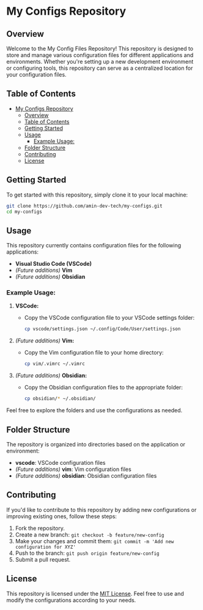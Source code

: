# My Configs Repository

## Overview

Welcome to the My Config Files Repository! This repository is designed to store and manage various configuration files for different applications and environments. Whether you're setting up a new development environment or configuring tools, this repository can serve as a centralized location for your configuration files.

## Table of Contents

- [My Configs Repository](#my-configs-repository)
  - [Overview](#overview)
  - [Table of Contents](#table-of-contents)
  - [Getting Started](#getting-started)
  - [Usage](#usage)
    - [Example Usage:](#example-usage)
  - [Folder Structure](#folder-structure)
  - [Contributing](#contributing)
  - [License](#license)

## Getting Started

To get started with this repository, simply clone it to your local machine:

```bash
git clone https://github.com/amin-dev-tech/my-configs.git
cd my-configs
```

## Usage

This repository currently contains configuration files for the following applications:

- **Visual Studio Code (VSCode)**
- _(Future additions)_ **Vim**
- _(Future additions)_ **Obsidian**

### Example Usage:

1. **VSCode:**

   - Copy the VSCode configuration file to your VSCode settings folder:
     ```bash
     cp vscode/settings.json ~/.config/Code/User/settings.json
     ```

2. _(Future additions)_ **Vim:**

   - Copy the Vim configuration file to your home directory:
     ```bash
     cp vim/.vimrc ~/.vimrc
     ```

3. _(Future additions)_ **Obsidian:**
   - Copy the Obsidian configuration files to the appropriate folder:
     ```bash
     cp obsidian/* ~/.obsidian/
     ```

Feel free to explore the folders and use the configurations as needed.

## Folder Structure

The repository is organized into directories based on the application or environment:

- **vscode**: VSCode configuration files
- _(Future additions)_ **vim**: Vim configuration files
- _(Future additions)_ **obsidian**: Obsidian configuration files

## Contributing

If you'd like to contribute to this repository by adding new configurations or improving existing ones, follow these steps:

1. Fork the repository.
2. Create a new branch: `git checkout -b feature/new-config`
3. Make your changes and commit them: `git commit -m 'Add new configuration for XYZ'`
4. Push to the branch: `git push origin feature/new-config`
5. Submit a pull request.

## License

This repository is licensed under the [MIT License](LICENSE). Feel free to use and modify the configurations according to your needs.
